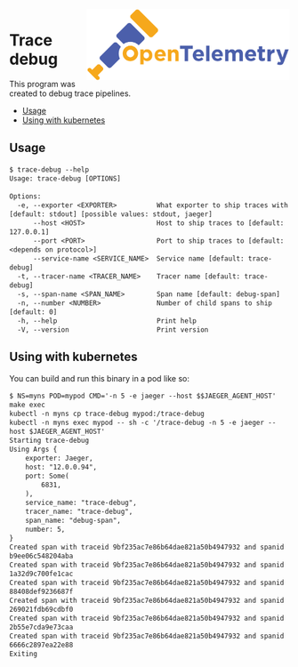<img align="right" height="128" src="https://raw.githubusercontent.com/open-telemetry/opentelemetry-rust/main/assets/logo-text.png">

<h1>Trace debug</h1>

This program was created to debug trace pipelines.

<!-- vim-markdown-toc GFM -->

* [Usage](#usage)
* [Using with kubernetes](#using-with-kubernetes)

<!-- vim-markdown-toc -->

## Usage

```console
$ trace-debug --help
Usage: trace-debug [OPTIONS]

Options:
  -e, --exporter <EXPORTER>          What exporter to ship traces with [default: stdout] [possible values: stdout, jaeger]
      --host <HOST>                  Host to ship traces to [default: 127.0.0.1]
      --port <PORT>                  Port to ship traces to [default: <depends on protocol>]
      --service-name <SERVICE_NAME>  Service name [default: trace-debug]
  -t, --tracer-name <TRACER_NAME>    Tracer name [default: trace-debug]
  -s, --span-name <SPAN_NAME>        Span name [default: debug-span]
  -n, --number <NUMBER>              Number of child spans to ship [default: 0]
  -h, --help                         Print help
  -V, --version                      Print version
```

## Using with kubernetes

You can build and run this binary in a pod like so:

```console
$ NS=myns POD=mypod CMD='-n 5 -e jaeger --host $$JAEGER_AGENT_HOST' make exec
kubectl -n myns cp trace-debug mypod:/trace-debug
kubectl -n myns exec mypod -- sh -c '/trace-debug -n 5 -e jaeger --host $JAEGER_AGENT_HOST'
Starting trace-debug
Using Args {
    exporter: Jaeger,
    host: "12.0.0.94",
    port: Some(
        6831,
    ),
    service_name: "trace-debug",
    tracer_name: "trace-debug",
    span_name: "debug-span",
    number: 5,
}
Created span with traceid 9bf235ac7e86b64dae821a50b4947932 and spanid b9ee06c548204aba
Created span with traceid 9bf235ac7e86b64dae821a50b4947932 and spanid 1a32d9c700fe1cac
Created span with traceid 9bf235ac7e86b64dae821a50b4947932 and spanid 88408def9236687f
Created span with traceid 9bf235ac7e86b64dae821a50b4947932 and spanid 269021fdb69cdbf0
Created span with traceid 9bf235ac7e86b64dae821a50b4947932 and spanid 2b55e7cda9e73caa
Created span with traceid 9bf235ac7e86b64dae821a50b4947932 and spanid 6666c2897ea22e88
Exiting
```
